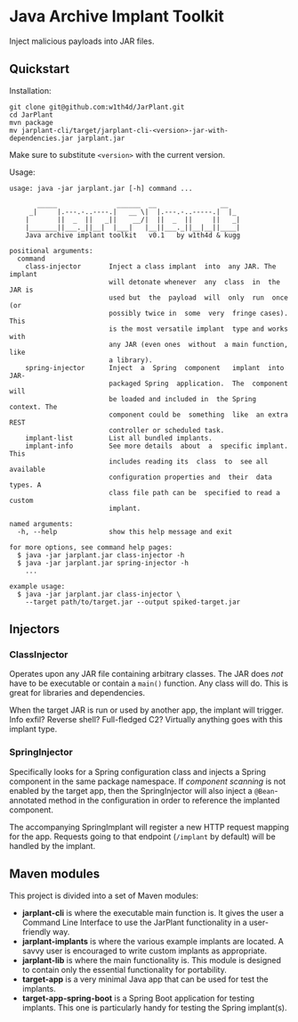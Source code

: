 # Java Archive Implant Toolkit

Inject malicious payloads into JAR files.

## Quickstart

Installation:

```
git clone git@github.com:w1th4d/JarPlant.git
cd JarPlant
mvn package
mv jarplant-cli/target/jarplant-cli-<version>-jar-with-dependencies.jar jarplant.jar
```

Make sure to substitute `<version>` with the current version.

Usage:

```
usage: java -jar jarplant.jar [-h] command ...

       _____               ______  __                __   
     _|     |.---.-..----.|   __ \|  |.---.-..-----.|  |_ 
    |       ||  _  ||   _||    __/|  ||  _  ||     ||   _|
    |_______||___._||__|  |___|   |__||___._||__|__||____|
    Java archive implant toolkit   v0.1   by w1th4d & kugg

positional arguments:
  command
    class-injector       Inject a class implant  into  any JAR. The implant
                         will detonate whenever  any  class  in  the JAR is
                         used but  the  payload  will  only  run  once  (or
                         possibly twice in  some  very  fringe cases). This
                         is the most versatile implant  type and works with
                         any JAR (even ones  without  a main function, like
                         a library).
    spring-injector      Inject  a  Spring  component   implant  into  JAR-
                         packaged Spring  application.  The  component will
                         be loaded and included in  the Spring context. The
                         component could be  something  like  an extra REST
                         controller or scheduled task.
    implant-list         List all bundled implants.
    implant-info         See more details  about  a  specific implant. This
                         includes reading its  class  to  see all available
                         configuration properties and  their  data types. A
                         class file path can be  specified to read a custom
                         implant.

named arguments:
  -h, --help             show this help message and exit

for more options, see command help pages:
  $ java -jar jarplant.jar class-injector -h
  $ java -jar jarplant.jar spring-injector -h
    ...

example usage:
  $ java -jar jarplant.jar class-injector \
    --target path/to/target.jar --output spiked-target.jar
```

## Injectors

### ClassInjector

Operates upon any JAR file containing arbitrary classes.
The JAR does _not_ have to be executable or contain a `main()` function.
Any class will do. This is great for libraries and dependencies.

When the target JAR is run or used by another app, the implant will trigger.
Info exfil? Reverse shell? Full-fledged C2? Virtually anything goes with this implant type.

### SpringInjector

Specifically looks for a Spring configuration class and injects a Spring component in the same package namespace.
If _component scanning_ is not enabled by the target app, then the SpringInjector will also inject a `@Bean`-annotated
method in the configuration in order to reference the implanted component.

The accompanying SpringImplant will register a new HTTP request mapping for the app.
Requests going to that endpoint (`/implant` by default) will be handled by the implant.

## Maven modules

This project is divided into a set of Maven modules:

* **jarplant-cli** is where the executable main function is. It gives the user a Command Line Interface to use the
  JarPlant functionality in a user-friendly way.
* **jarplant-implants** is where the various example implants are located. A savvy user is encouraged to write custom
  implants as appropriate.
* **jarplant-lib** is where the main functionality is. This module is designed to contain only the essential
  functionality for portability.
* **target-app** is a very minimal Java app that can be used for test the implants.
* **target-app-spring-boot** is a Spring Boot application for testing implants. This one is particularly handy for
  testing the Spring implant(s).

